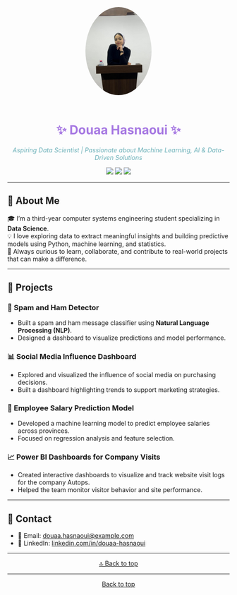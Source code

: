 <a id="readme-top"></a>
<p align="center">
  <img src="douae.jpg" alt="Douaa Hasnaoui" width="150" style="border-radius: 50%; margin-bottom: 20px;">
</p>
<h1 align="center" style="color:#A678E2;">✨ Douaa Hasnaoui ✨</h1>
<p align="center"><em style="color:#6AB0B8;">Aspiring Data Scientist | Passionate about Machine Learning, AI & Data-Driven Solutions</em></p>


<p align="center">
  <img src="https://img.shields.io/badge/Field-Data%20Science-%23A678E2.svg?style=flat-square&logo=data:image/png;base64,iVBORw0KGgo=" />
  <img src="https://img.shields.io/badge/Focus-Machine%20Learning-%236AB0B8.svg?style=flat-square&logo=python" />
  <img src="https://img.shields.io/badge/Tools-Python%20%7C%20Power%20BI-%2397D8C4.svg?style=flat-square" />
</p>

---

## 🌿 About Me

🎓 I’m a third-year computer systems engineering student specializing in **Data Science**.  
💡 I love exploring data to extract meaningful insights and building predictive models using Python, machine learning, and statistics.  
🌱 Always curious to learn, collaborate, and contribute to real-world projects that can make a difference.

---

## 🎨 Projects

### 💌 Spam and Ham Detector
- Built a spam and ham message classifier using **Natural Language Processing (NLP)**.
- Designed a dashboard to visualize predictions and model performance.

### 📊 Social Media Influence Dashboard
- Explored and visualized the influence of social media on purchasing decisions.
- Built a dashboard highlighting trends to support marketing strategies.

### 💼 Employee Salary Prediction Model
- Developed a machine learning model to predict employee salaries across provinces.
- Focused on regression analysis and feature selection.

### 📈 Power BI Dashboards for Company Visits
- Created interactive dashboards to visualize and track website visit logs for the company Autops.
- Helped the team monitor visitor behavior and site performance.

---

## 🌸 Contact

- 📧 Email: douaa.hasnaoui@example.com  
- 💼 LinkedIn: [linkedin.com/in/douaa-hasnaoui](https://www.linkedin.com/in/douaa-hasnaoui)

---

<p align="center">
  <a href="#readme-top">🔝 Back to top</a>
</p>


---

<p align="center">
  <a href="#readme-top">Back to top</a>
</p>
